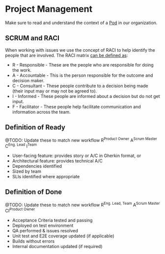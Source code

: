 # Project Management

Make sure to read and understand the context of a [Pod](../project-management/pod.md) in our organization.

## SCRUM and RACI
When working with issues we use the concept of RACI to help identify the people that are involved. The RACI matrix [can be defined as](https://techblog.constantcontact.com/software-development/scrum-and-raci/):
- R - Responsible - These are the people who are responsible for doing the work.
- A - Accountable - This is the person responsible for the outcome and decision maker.
- C - Consultant - These people contribute to a decision being made (their input may or may not be agreed to).
- I - Informed - These people are informed about a decision but do not get input.
- F - Facilitator - These people help facilitate communication and information across the team.
## Definition of Ready
@TODO: Update these to match new workflow
R<sup>Product Owner</sup> A<sup>Scrum Master</sup> C<sup>Eng. Lead</sup> I<sup>Team</sup>
- User-facing feature: provides story or A/C in Gherkin format, or
- Architectural feature: provides technical A/C
- Dependencies identified
- Sized by team
- SLIs identified where appropriate
## Definition of Done
@TODO: Update these to match new workflow
R<sup>Eng. Lead, Team</sup> A<sup>Scrum Master</sup> CI<sup>Product Owner</sup>
- Acceptance Criteria tested and passing
- Deployed on test environment
- QA performed & issues resolved
- Unit test and E2E coverage updated (if applicable)
- Builds without errors
- Internal documentation updated (if required)

